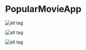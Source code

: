 # PopularMovieApp

![alt tag](http://cs630522.vk.me/v630522381/23aeb/-Pbf_E6sGoY.jpg)

![alt tag](http://cs630522.vk.me/v630522381/23b0b/7SRN1kf3vKI.jpg)

![alt tag](http://cs630522.vk.me/v630522381/23b1b/Zv-MX_X4r9g.jpg)
